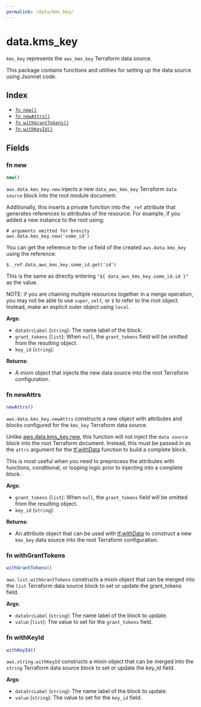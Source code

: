 ```yaml
---
permalink: /data/kms_key/
---
```


# data.kms_key

`kms_key` represents the `aws_kms_key` Terraform data source.



This package contains functions and utilities for setting up the data source using Jsonnet code.


## Index

* [`fn new()`](#fn-new)
* [`fn newAttrs()`](#fn-newattrs)
* [`fn withGrantTokens()`](#fn-withgranttokens)
* [`fn withKeyId()`](#fn-withkeyid)

## Fields

### fn new

```ts
new()
```


`aws.data.kms_key.new` injects a new `data_aws_kms_key` Terraform `data source`
block into the root module document.

Additionally, this inserts a private function into the `_ref` attribute that generates references to attributes of the
resource. For example, if you added a new instance to the root using:

    # arguments omitted for brevity
    aws.data.kms_key.new('some_id')

You can get the reference to the `id` field of the created `aws.data.kms_key` using the reference:

    $._ref.data_aws_kms_key.some_id.get('id')

This is the same as directly entering `"${ data_aws_kms_key.some_id.id }"` as the value.

NOTE: if you are chaining multiple resources together in a merge operation, you may not be able to use `super`, `self`,
or `$` to refer to the root object. Instead, make an explicit outer object using `local`.

**Args**:
  - `dataSrcLabel` (`string`): The name label of the block.
  - `grant_tokens` (`list`):  When `null`, the `grant_tokens` field will be omitted from the resulting object.
  - `key_id` (`string`): 

**Returns**:
- A mixin object that injects the new data source into the root Terraform configuration.


### fn newAttrs

```ts
newAttrs()
```


`aws.data.kms_key.newAttrs` constructs a new object with attributes and blocks configured for the `kms_key`
Terraform data source.

Unlike [aws.data.kms_key.new](#fn-new), this function will not inject the `data source`
block into the root Terraform document. Instead, this must be passed in as the `attrs` argument for the
[tf.withData](https://github.com/tf-libsonnet/core/tree/main/docs#fn-withdata) function to build a complete block.

This is most useful when you need to preprocess the attributes with functions, conditional, or looping logic prior to
injecting into a complete block.

**Args**:
  - `grant_tokens` (`list`):  When `null`, the `grant_tokens` field will be omitted from the resulting object.
  - `key_id` (`string`): 

**Returns**:
  - An attribute object that can be used with [tf.withData](https://github.com/tf-libsonnet/core/tree/main/docs#fn-withdata) to construct a new `kms_key` data source into the root Terraform configuration.


### fn withGrantTokens

```ts
withGrantTokens()
```

`aws.list.withGrantTokens` constructs a mixin object that can be merged into the `list`
Terraform data source block to set or update the grant_tokens field.



**Args**:
  - `dataSrcLabel` (`string`): The name label of the block to update.
  - `value` (`list`): The value to set for the `grant_tokens` field.


### fn withKeyId

```ts
withKeyId()
```

`aws.string.withKeyId` constructs a mixin object that can be merged into the `string`
Terraform data source block to set or update the key_id field.



**Args**:
  - `dataSrcLabel` (`string`): The name label of the block to update.
  - `value` (`string`): The value to set for the `key_id` field.
